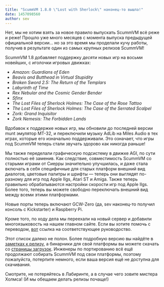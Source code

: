 ```yaml
---
title: "ScummVM 1.8.0 \"Lost with Sherlock\" наконец-то вышла!"
date: 1457098560
author: sev
---
```


Нет, мы не хотим взять за новое правило выпускать ScummVM всё реже и реже! Прошло уже много месяцев с момента выпуска предыдущей официальной версии... но за это время мы проделали кучу работы, получив в результате один из самых крупных релизов ScummVM!

ScummVM 1.8 добавляет поддержку *десяти* новых игр на восьми новейших, с иголочки игровых движках:

*   *Amazon: Guardians of Eden*
*   *Beavis and Butthead in Virtual Stupidity*
*   *Broken Sword 2.5: The Return of the Templars*
*   *Labyrinth of Time*
*   *Rex Nebular and the Cosmic Gender Bender*
*   *Sfinx*
*   *The Lost Files of Sherlock Holmes: The Case of the Rose Tattoo*
*   *The Lost Files of Sherlock Holmes: The Case of the Serrated Scalpel*
*   *Zork: Grand Inquisitor*
*   *Zork Nemesis: The Forbidden Lands*

Вдобавок к поддержке новых игр, мы обновили до последней версии munt эмулятор MT-32, и переключили музыку AdLib на Miles Audio в тех играх, которые его изначально поддерживали. Это означает, что игры под ScummVM теперь стали звучать здорово как никогда раньше!

Мы также переделали графическую подсистему в движке AGI, по сути полностью её заменив. Как следствие, совместимость ScummVM со старыми играми от Сиерры значительно улучшилась, и даже стала включать в себя специфичные для старых платформ внешний вид диалогов, цветовые палитры и шрифты — теперь они выглядят по-разному для игр под Apple IIgs, Atari ST и Amiga. Также теперь правильно обрабатываются настройки скорости игр под Apple IIgs. Более того, теперь вы можете свободно переключать внешний вид между всеми этими платформами.

Новые порты теперь включают GCW-Zero (да, sev наконец-то получил консоль с Kickstarter) и Raspberry Pi.

Кроме того, по ходу дела мы переехали на новый сервер и добавили многоязыковость на нашем главном сайте. Если вы хотите помочь с переводом, [вот](http://wiki.scummvm.org/index.php/HOWTO-Translate_ScummVM_Web_Site) ссылка на соответствующее руководоство.

Этот список далеко не полон. Более подробную версию вы найдёте в [заметках к релизу](/frs/scummvm/1.8.0/ReleaseNotes), а бинарники для свой платформы вы можете скачать со [страницы загрузок](/downloads/). Инженеры по портированию всё ещё продолжают собирать ScummVM под свои платформы, поэтому пожалуйста, потерпите немного, если ваша версия ещё не доступна для скачивания.

Смотрите, не потеряйтесь в Лабиринте, а в случае чего зовите мистера Холмса! (И мы обещаем делать релизы почаще!)
